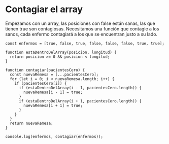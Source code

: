 # Contagiar el array

Empezamos con un array, las posiciones con false están sanas, las que tienen true son contagiosas. Necesitamos una función que contagie a los sanos, cada enfermo contagiará a los que se encuentran justo a su lado.

	const enfermos = [true, false, true, false, false, false, true, true];
	
	function estaDentroDelArray(posicion, longitud) {
	  return posicion >= 0 && posicion < longitud;
	}
	
	function contagiar(pacientesCero) {
	  const nuevaRemesa = [...pacientesCero];
	  for (let i = 0; i < nuevaRemesa.length; i++) {
	    if (pacientesCero[i]) {
	      if (estaDentroDelArray(i - 1, pacientesCero.length)) {
	        nuevaRemesa[i - 1] = true;
	      }
	      if (estaDentroDelArray(i + 1, pacientesCero.length)) {
	        nuevaRemesa[i + 1] = true;
	      }
	    }
	  }
	  return nuevaRemesa;
	}
	
	console.log(enfermos, contagiar(enfermos));